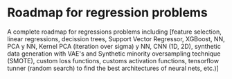 # Roadmap for regression problems
A complete roadmap for regressions problems including [feature selection, linear regressions, decission trees, Support Vector Regressor, XGBoost, NN, PCA y NN, Kernel PCA (iteration over sigma) y NN, CNN (1D, 2D), synthetic data generation with VAE's and Synthetic minority oversampling technique (SMOTE), custom loss functions, customs activation functions, tensorflow tunner (random search) to find the best architectures of neural nets, etc.)]

